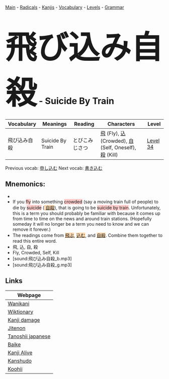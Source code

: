 <style> bigfont {font-size: 100px}</style>
[Main](../README.md) -
[Radicals](../radicals.md) -
[Kanjis](../kanjis.md) -
[Vocabulary](../vocabulary.md) -
[Levels](../levels.md) -
[Grammar](../grammar.md)
# <bigfont> 飛び込み自殺</bigfont> - Suicide By Train 

| Vocabulary | Meanings | Reading | Characters | Level |
| --- | --- | --- | --- | --- |
| 飛び込み自殺 | Suicide By Train | とびこみじさつ |  [飛](../kanjis/飛.md) (Fly), [込](../kanjis/込.md) (Crowded), [自](../kanjis/自.md) (Self, Oneself), [殺](../kanjis/殺.md) (Kill) | [Level 34](../levels/wk_level34.md) |

Previous vocab: [申し込む](申し込む.md) Next vocab: [書き込む](書き込む.md) 

## Mnemonics:

* 
* If you <span style="background-color:#ffcccb"> fly</span> into something <span style="background-color:#ffcccb"> crowded</span> (say a moving train full of people) to die by <span style="background-color:#ffcccb"> suicide</span> (<span style="background-color:#fed8b1"> [自殺](https://jisho.org/search/自殺)</span>), that is going to be <span style="background-color:#ffcccb"> suicide by train</span>. Unfortunately, this is a term you should probably be familiar with because it comes up from time to time on the news and around train stations. (Hopefully someday it will no longer be a term you need to know and we can remove it forever.)
* The readings come from <span style="background-color:#fed8b1"> [飛ぶ](https://jisho.org/search/飛ぶ)</span>, <span style="background-color:#fed8b1"> [込む](https://jisho.org/search/込む)</span>, and <span style="background-color:#fed8b1"> [自殺](https://jisho.org/search/自殺)</span>. Combine them together to read this entire word.
* 飛, 込, 自, 殺
* Fly, Crowded, Self, Kill
* [sound:飛び込み自殺_b.mp3]
* [sound:飛び込み自殺_g.mp3]


## Links 

| Webpage |
| --- |
| [Wanikani          ](https://www.wanikani.com/kanji/飛び込み自殺) |
| [Wiktionary        ](https://en.wiktionary.org/wiki/飛び込み自殺) |
| [Kanji damage      ](http://www.kanjidamage.com/kanji/search?utf8=✓&q=飛び込み自殺) |
| [Jitenon           ](https://jitenon.com/kanji/飛び込み自殺) |
| [Tanoshii japanese ](https://www.tanoshiijapanese.com/dictionary/kanji.cfm?k=飛び込み自殺) |
| [Baike             ](https://baike.baidu.com/item/飛び込み自殺) |
| [Kanji Alive       ](https://app.kanjialive.com/飛び込み自殺) |
| [Kanshudo          ](https://www.kanshudo.com/searchmn?q=飛び込み自殺) |
| [Koohii            ](https://kanji.koohii.com/study/kanji/飛び込み自殺) |
